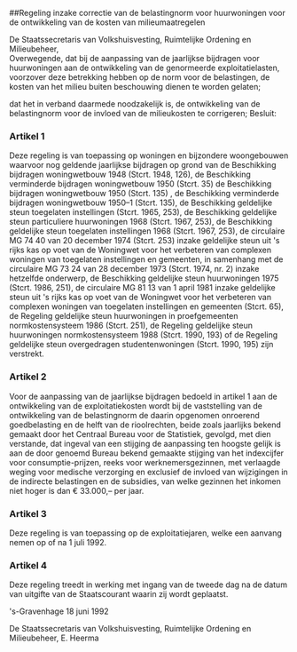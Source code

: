 <meta http-equiv='Content-Type' content='text/html; charset=utf-8' />

##Regeling inzake correctie van de belastingnorm voor huurwoningen voor de ontwikkeling van de kosten van milieumaatregelen

De Staatssecretaris van Volkshuisvesting, Ruimtelijke Ordening en Milieubeheer,  
Overwegende, dat bij de aanpassing van de jaarlijkse bijdragen voor huurwoningen aan de ontwikkeling van de genormeerde exploitatielasten, voorzover deze betrekking hebben op de norm voor de belastingen, de kosten van het milieu buiten beschouwing dienen te worden gelaten;

dat het in verband daarmede noodzakelijk is, de ontwikkeling van de belastingnorm voor de invloed van de milieukosten te corrigeren;
Besluit:    

### Artikel  1  

Deze regeling is van toepassing op woningen en bijzondere woongebouwen waarvoor nog geldende jaarlijkse bijdragen op grond van de Beschikking bijdragen woningwetbouw 1948 (Stcrt. 1948, 126), de Beschikking verminderde bijdragen woningwetbouw 1950 (Stcrt. 35) de Beschikking bijdragen woningwetbouw 1950 (Stcrt. 135) , de Beschikking verminderde bijdragen woningwetbouw 1950–1 (Stcrt. 135), de Beschikking geldelijke steun toegelaten instellingen (Stcrt. 1965, 253), de Beschikking geldelijke steun particuliere huurwoningen 1968 (Stcrt. 1967, 253), de Beschikking geldelijke steun toegelaten instellingen 1968 (Stcrt. 1967, 253), de circulaire MG 74 40 van 20 december 1974 (Stcrt. 253) inzake geldelijke steun uit 's rijks kas op voet van de Woningwet voor het verbeteren van complexen woningen van toegelaten instellingen en gemeenten, in samenhang met de circulaire MG 73 24 van 28 december 1973 (Stcrt. 1974, nr. 2) inzake hetzelfde onderwerp, de Beschikking geldelijke steun huurwoningen 1975 (Stcrt. 1986, 251), de circulaire MG 81 13 van 1 april 1981 inzake geldelijke steun uit 's rijks kas op voet van de Woningwet voor het verbeteren van complexen woningen van toegelaten instellingen en gemeenten (Stcrt. 65), de Regeling geldelijke steun huurwoningen in proefgemeenten normkostensysteem 1986 (Stcrt. 251), de Regeling geldelijke steun huurwoningen normkostensysteem 1988 (Stcrt. 1990, 193) of de Regeling geldelijke steun overgedragen studentenwoningen (Stcrt. 1990, 195) zijn verstrekt. 

### Artikel  2  

Voor de aanpassing van de jaarlijkse bijdragen bedoeld in artikel 1 aan de ontwikkeling van de exploitatiekosten wordt bij de vaststelling van de ontwikkeling van de belastingnorm de daarin opgenomen onroerend goedbelasting en de helft van de rioolrechten, beide zoals jaarlijks bekend gemaakt door het Centraal Bureau voor de Statistiek, gevolgd, met dien verstande, dat ingeval van een stijging de aanpassing ten hoogste gelijk is aan de door genoemd Bureau bekend gemaakte stijging van het indexcijfer voor consumptie-prijzen, reeks voor werknemersgezinnen, met verlaagde weging voor medische verzorging en exclusief de invloed van wijzigingen in de indirecte belastingen en de subsidies, van welke gezinnen het inkomen niet hoger is dan € 33.000,– per jaar. 

### Artikel  3  

Deze regeling is van toepassing op de exploitatiejaren, welke een aanvang nemen op of na 1 juli 1992. 

### Artikel  4  

Deze regeling treedt in werking met ingang van de tweede dag na de datum van uitgifte van de Staatscourant waarin zij wordt geplaatst. 

's-Gravenhage 
18 juni 1992    

De 
Staatssecretaris van Volkshuisvesting, Ruimtelijke Ordening en Milieubeheer, 
E.  Heerma      
